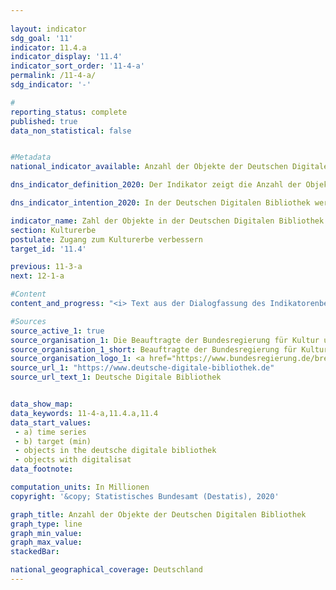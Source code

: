```yaml
---
                   
layout: indicator                   
sdg_goal: '11'                   
indicator: 11.4.a                   
indicator_display: '11.4'                   
indicator_sort_order: '11-4-a'                   
permalink: /11-4-a/                   
sdg_indicator: '-'

#                   
reporting_status: complete                   
published: true                   
data_non_statistical: false                   


#Metadata                   
national_indicator_available: Anzahl der Objekte der Deutschen Digitalen Bibliothek                   

dns_indicator_definition_2020: Der Indikator zeigt die Anzahl der Objekte, die in der Deutschen Digitalen Bibliothek vernetzt sind.                    

dns_indicator_intention_2020: In der Deutschen Digitalen Bibliothek werden die digitalen Angebote der deutschen Kultur- und Wissenseinrichtungen zentral miteinander vernetzt und online zugänglich gemacht. Die Deutsche Digitale Bibliothek eröffnet dadurch Wissenschaft und kulturinteressierten Nutzern gleichermaßen einen zeitgemäßen und niederschwelligen Zugang. Der Indikator ist somit Gradmesser für die digitale Zugänglichmachung des Kultur- und Wissenserbes in Deutschland. Ziel ist es, die Anzahl der in der Deutschen Digitalen Bibliothek verzeichneten Objekte bis 2030 auf 50 Millionen zu steigern.                   

indicator_name: Zahl der Objekte in der Deutschen Digitalen Bibliothek                   
section: Kulturerbe                   
postulate: Zugang zum Kulturerbe verbessern                   
target_id: '11.4'                   

previous: 11-3-a                   
next: 12-1-a                   

#Content                    
content_and_progress: "<i> Text aus der Dialogfassung des Indikatorenberichts 2020</i><br><br>Die Deutsche Digitale Bibliothek (DDB) ist eine Plattform zur Vernetzung der digitalen Angebote von Institutionen wie Archiven, Bibliotheken und Museen. Sie wird von einem Netzwerk aus Kultur- und Wissenseinrichtungen des Bundes, der Länder und der Kommunen verwaltet.<br><br>Finanziert wird sie gemeinsam vom Bund und den Ländern. Die DDB hält die digitalen Bestände in der Regel nicht selbst vor, sondern stellt lediglich eine Verlinkung zu den Objekten bei den Partnereinrichtungen bereit. Für die Stabilität dieser Verlinkung sind die Partnereinrichtungen verantwortlich. Die Anzahl der Partnereinrichtungen, die Daten für die DDB bereitstellten, beläuft sich auf 448 (Stand: Mai 2020). Dabei machen Museen mit 183 und Archive mit 174 Einrichtungen den Großteil der Partnereinrichtungen aus.<br><br>Die Online-Plattform der DDB ist seit dem Jahr 2012 zugänglich und beinhaltete in diesem Jahr Verlinkungen zu 5,6 Millionen Objekten. Bis zum Jahr 2019 stieg diese Zahl auf über 32 Millionen Objekte an. Bei Fortsetzung der bisherigen Entwicklung könnte das Ziel von 50 Millionen Objekten für das Jahr 2030 erreicht werden. Bei Objekten, die durch Bibliotheken bereitgestellt werden, kann es sich in einigen Fällen um Objekte des gleichen Inhalts handeln, wenn beispielsweise die gleichen Ausgaben eines Buches mit der DDB verlinkt werden. In diesem Fall werden diese zwei Verlinkungen separat gezählt.<br><br>Seit dem Jahr 2015 kann unterschieden werden, ob es sich bei einem verknüpften Objekt um ein Objekt mit oder ohne Digitalisat handelt. Bei Objekten mit Digitalisat kann über die Verlinkung auf dem Portal der DDB auf das digitalisierte Abbild eines Objektes, wie beispielsweise ein Buch, eine Urkunde oder ein Gemälde zugegriffen werden. Bei Objekten ohne Digitalisat stehen dagegen lediglich Erschließungsinformationen zu einem Objekt zur Verfügung. Bei einem Gemälde umfassen diese beispielsweise Angaben zu dem Künstler oder der Künstlerin, dem Jahr der Entstehung und dem Ort der Verwahrung des Bildes. Somit ist der Informationsgehalt bei Objekten mit Digitalisat deutlich höher, als bei Objekten, zu denen ausschließlich Erschließungsinformationen angeboten werden.<br><br>Im Jahr 2015 verfügten rund 6 Millionen Objekte über ein Digitalisat und diese Zahl stieg bis zum Jahr 2019 auf 13 Millionen an. Auch der prozentuale Anteil der Objekte mit Digitalisat an der Gesamtzahl der verknüpften Objekte stieg in diesem Zeitraum, von rund 35&nbsp;% im Jahr 2015 auf rund 40&nbsp;% im Jahr 2019. Den Großteil der verknüpften digitalisierten Objekte machten im Jahr 2019 Textobjekte aus (49,2&nbsp;%), gefolgt von Bildobjekten (28,1&nbsp;%) und sonstigen Medien (22,4&nbsp;%). Audio- und Videodateien machten dagegen mit 0,2&nbsp;% bzw. 0,1&nbsp;% nur einen sehr geringen Anteil der digitalisierten Objekte in der DDB aus."                   

#Sources
source_active_1: true                           
source_organisation_1: Die Beauftragte der Bundesregierung für Kultur und Medien                           
source_organisation_1_short: Beauftragte der Bundesregierung für Kultur und Medien (BKM)                           
source_organisation_logo_1: <a href="https://www.bundesregierung.de/breg-de/bundesregierung/staatsministerin-fuer-kultur-und-medien"><img src="https://g205sdgs.github.io/sdg-indicators/public/logos/BKM.png" alt="Logo Beauftragte der Bundesregierung für Kultur und Medien (BKM)" title="Klicken Sie hier um zu der Homepage der Organisation zu gelangen" /></a>
source_url_1: "https://www.deutsche-digitale-bibliothek.de"                               
source_url_text_1: Deutsche Digitale Bibliothek                               


data_show_map:                    
data_keywords: 11-4-a,11.4.a,11.4                   
data_start_values: 
 - a) time series
 - b) target (min)
 - objects in the deutsche digitale bibliothek
 - objects with digitalisat                   
data_footnote:                    

computation_units: In Millionen                   
copyright: '&copy; Statistisches Bundesamt (Destatis), 2020'                   

graph_title: Anzahl der Objekte der Deutschen Digitalen Bibliothek                   
graph_type: line                   
graph_min_value:                    
graph_max_value:                    
stackedBar:                    

national_geographical_coverage: Deutschland                   
---
```

